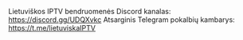 Lietuviškos IPTV bendruomenės Discord kanalas: https://discord.gg/UDQXvkc
Atsarginis Telegram pokalbių kambarys: https://t.me/lietuviskaIPTV
